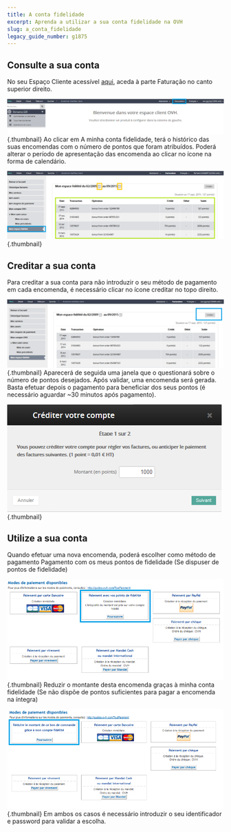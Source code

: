 ```yaml
---
title: A conta fidelidade
excerpt: Aprenda a utilizar a sua conta fidelidade na OVH
slug: a_conta_fidelidade
legacy_guide_number: g1875
---
```



## Consulte a sua conta
No seu Espaço Cliente acessível [aqui](https://www.ovh.com/manager/web/login/), aceda à parte Faturação no canto superior direito.

![](images/img_2780.jpg){.thumbnail}
Ao clicar em A minha conta fidelidade, terá o histórico das suas encomendas com o número de pontos que foram atribuídos.
Poderá alterar o período de apresentação das encomenda ao clicar no ícone na forma de calendário.

![](images/img_2782.jpg){.thumbnail}


## Creditar a sua conta
Para creditar a sua conta para não introduzir o seu método de pagamento em cada encomenda, é necessário clicar no ícone creditar no topo direito.

![](images/img_2784.jpg){.thumbnail}
Aparecerá de seguida uma janela que o questionará sobre o número de pontos desejados. Após validar, uma encomenda será gerada.
Basta efetuar depois o pagamento para beneficiar dos seus pontos (é necessário aguardar ~30 minutos após pagamento).

![](images/img_2786.jpg){.thumbnail}


## Utilize a sua conta
Quando efetuar uma nova encomenda, poderá escolher como método de pagamento
Pagamento com os meus pontos de fidelidade (Se dispuser de pontos de fidelidade)

![](images/img_2787.jpg){.thumbnail}
Reduzir o montante desta encomenda graças à minha conta fidelidade (Se não dispõe de pontos suficientes para pagar a encomenda na íntegra)

![](images/img_2788.jpg){.thumbnail}
Em ambos os casos é necessário introduzir o seu identificador e password para validar a escolha.

